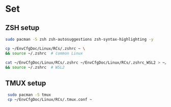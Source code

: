 # Set

## ZSH setup

```sh
sudo pacman -S zsh zsh-autosuggestions zsh-syntax-highlighting -y

cp ~/EnvCfgDoc/Linux/RCs/.zshrc ~ \
&& source ~/.zshrc  # common Linux

cat ~/EnvCfgDoc/Linux/RCs/.zshrc ~/EnvCfgDoc/Linux/RCs/.zshrc_WSL2 > ~/.zshrc \
&& source ~/.zshrc  # WSL2
```

## TMUX setup

```sh
 sudo pacman -S tmux
 cp ~/EnvCfgDoc/Linux/RCs/.tmux.conf ~
```
